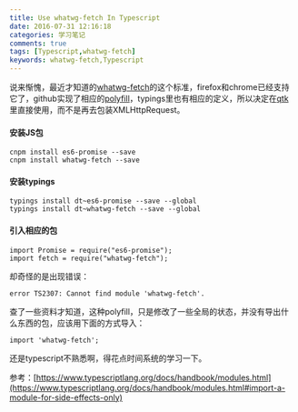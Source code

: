 ```yaml
---
title: Use whatwg-fetch In Typescript
date: 2016-07-31 12:16:18
categories: 学习笔记
comments: true
tags: [Typescript,whatwg-fetch]
keywords: whatwg-fetch,Typescript
---
```


说来惭愧，最近才知道的[whatwg-fetch](https://fetch.spec.whatwg.org/)的这个标准，firefox和chrome已经支持它了，github实现了相应的[polyfill](https://github.com/github/fetch.git)，typings里也有相应的定义，所以决定在[qtk](https://github.com/qtoolkit/qtk)里直接使用，而不是再去包装XMLHttpRequest。


#### 安装JS包

```
cnpm install es6-promise --save
cnpm install whatwg-fetch --save
```

#### 安装typings
```
typings install dt~es6-promise --save --global
typings install dt~whatwg-fetch --save --global
```

#### 引入相应的包
```
import Promise = require("es6-promise");
import fetch = require("whatwg-fetch");
```

却奇怪的是出现错误：
```
error TS2307: Cannot find module 'whatwg-fetch'.
```

查了一些资料才知道，这种polyfill，只是修改了一些全局的状态，并没有导出什么东西的包，应该用下面的方式导入：

```
import 'whatwg-fetch';
```

还是typescript不熟悉啊，得花点时间系统的学习一下。

参考：[https://www.typescriptlang.org/docs/handbook/modules.html](https://www.typescriptlang.org/docs/handbook/modules.html#import-a-module-for-side-effects-only)
